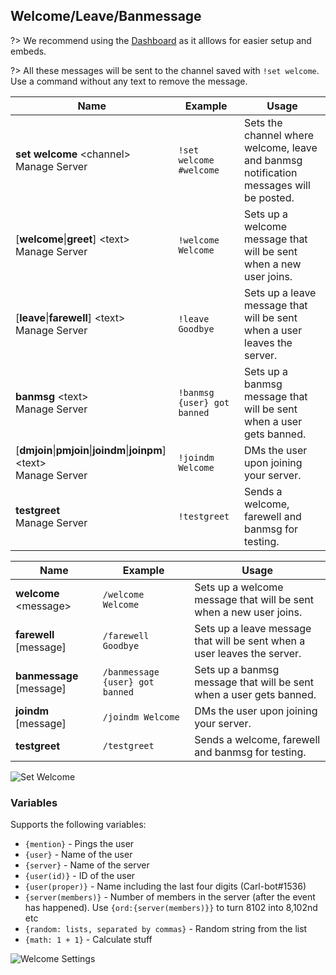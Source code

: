 ## Welcome/Leave/Banmessage

?> We recommend using the [Dashboard](https://carl.gg) as it alllows for easier setup and embeds.

<!-- tabs:start -->

<!-- tab:Prefix Commands -->
?> All these messages will be sent to the channel saved with `!set welcome`. Use a command without any text to remove the message.

Name              | Example           | Usage                                                                         
 ---------------- | ----------------- | ----------------------------------------------------------------------------- 
**set welcome** \<channel><br><span class="user-permissions">Manage Server</span> | `!set welcome #welcome` | Sets the channel where welcome, leave and banmsg notification messages will be posted.
[**welcome**\|**greet**] \<text><br><span class="user-permissions">Manage Server</span> | `!welcome Welcome` | Sets up a welcome message that will be sent when a new user joins.
[**leave**\|**farewell**] \<text><br><span class="user-permissions">Manage Server</span> | `!leave Goodbye` | Sets up a leave message that will be sent when a user leaves the server. 
**banmsg** \<text><br><span class="user-permissions">Manage Server</span> | `!banmsg {user} got banned` | Sets up a banmsg message that will be sent when a user gets banned.
[**dmjoin**\|**pmjoin**\|**joindm**\|**joinpm**] \<text><br><span class="user-permissions">Manage Server</span> | `!joindm Welcome` | DMs the user upon joining your server.             
**testgreet**<br><span class="user-permissions">Manage Server</span>     | `!testgreet`      | Sends a welcome, farewell and banmsg for testing.                             

<!-- tab:Slash Commands -->
Name              | Example           | Usage                                                                         
 ---------------- | ----------------- | ----------------------------------------------------------------------------- 
**welcome** \<message> | `/welcome Welcome` | Sets up a welcome message that will be sent when a new user joins.      
**farewell** [message] | `/farewell Goodbye` | Sets up a leave message that will be sent when a user leaves the server. 
**banmessage** [message] | `/banmessage {user} got banned` | Sets up a banmsg message that will be sent when a user gets banned.
**joindm** [message] | `/joindm Welcome` | DMs the user upon joining your server.                                    
**testgreet**     | `/testgreet`      | Sends a welcome, farewell and banmsg for testing.                            

<!-- tabs:end -->

![Set Welcome](_images/welcome_channel.png ':size=75%')

### Variables
Supports the following variables:
- `{mention}` - Pings the user
- `{user}` - Name of the user
- `{server}` - Name of the server
- `{user(id)}` - ID of the user
- `{user(proper)}` - Name including the last four digits (Carl-bot#1536)
- `{server(members)}` - Number of members in the server (after the event has happened). Use `{ord:{server(members)}}` to turn 8102 into 8,102nd etc
- `{random: lists, separated by commas}` - Random string from the list
- `{math: 1 + 1}` - Calculate stuff

![Welcome Settings](_images/welcome_settings.png ':size=75%')